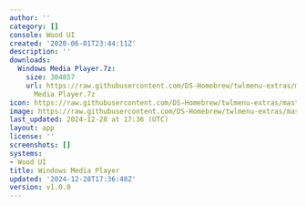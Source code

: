 ```yaml
---
author: ''
category: []
console: Wood UI
created: '2020-06-01T23:44:11Z'
description: ''
downloads:
  Windows Media Player.7z:
    size: 304857
    url: https://raw.githubusercontent.com/DS-Homebrew/twlmenu-extras/master/_nds/TWiLightMenu/akmenu/themes/Windows
      Media Player.7z
icon: https://raw.githubusercontent.com/DS-Homebrew/twlmenu-extras/master/unistore/icons/ak.png
image: https://raw.githubusercontent.com/DS-Homebrew/twlmenu-extras/master/unistore/icons/ak.png
last_updated: 2024-12-28 at 17:36 (UTC)
layout: app
license: ''
screenshots: []
systems:
- Wood UI
title: Windows Media Player
updated: '2024-12-28T17:36:48Z'
version: v1.0.0
---
```

